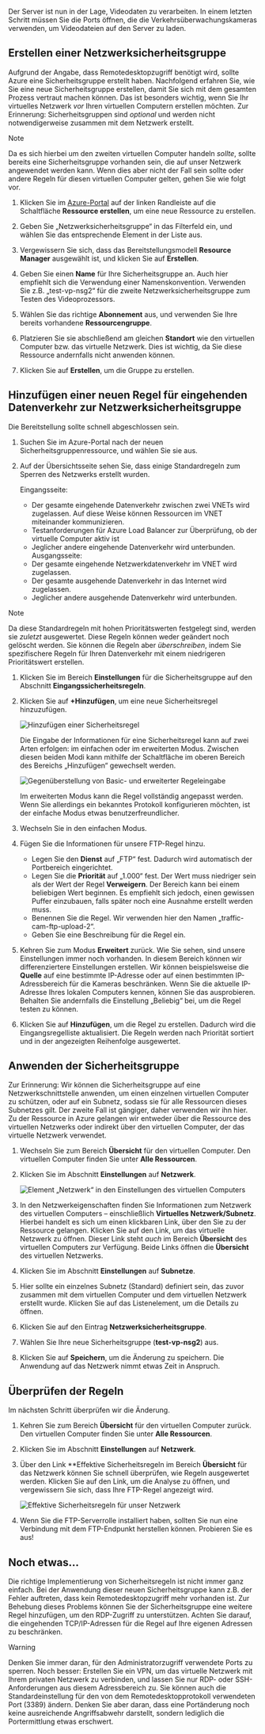 Der Server ist nun in der Lage, Videodaten zu verarbeiten. In einem letzten Schritt müssen Sie die Ports öffnen, die die Verkehrsüberwachungskameras verwenden, um Videodateien auf den Server zu laden. 

## <a name="create-a-network-security-group"></a>Erstellen einer Netzwerksicherheitsgruppe

Aufgrund der Angabe, dass Remotedesktopzugriff benötigt wird, sollte Azure eine Sicherheitsgruppe erstellt haben. Nachfolgend erfahren Sie, wie Sie eine neue Sicherheitsgruppe erstellen, damit Sie sich mit dem gesamten Prozess vertraut machen können. Das ist besonders wichtig, wenn Sie Ihr virtuelles Netzwerk _vor_ Ihren virtuellen Computern erstellen möchten. Zur Erinnerung: Sicherheitsgruppen sind _optional_ und werden nicht notwendigerweise zusammen mit dem Netzwerk erstellt.

> [!NOTE]
> Da es sich hierbei um den zweiten virtuellen Computer handeln _sollte_, sollte bereits eine Sicherheitsgruppe vorhanden sein, die auf unser Netzwerk angewendet werden kann. Wenn dies aber nicht der Fall sein sollte oder andere Regeln für diesen virtuellen Computer gelten, gehen Sie wie folgt vor.

1. Klicken Sie im [Azure-Portal](https://portal.azure.com?azure-portal=true) auf der linken Randleiste auf die Schaltfläche **Ressource erstellen**, um eine neue Ressource zu erstellen.

1. Geben Sie „Netzwerksicherheitsgruppe“ in das Filterfeld ein, und wählen Sie das entsprechende Element in der Liste aus.

1. Vergewissern Sie sich, dass das Bereitstellungsmodell **Resource Manager** ausgewählt ist, und klicken Sie auf **Erstellen**.

1. Geben Sie einen **Name** für Ihre Sicherheitsgruppe an. Auch hier empfiehlt sich die Verwendung einer Namenskonvention. Verwenden Sie z.B. „test-vp-nsg2“ für die zweite Netzwerksicherheitsgruppe zum Testen des Videoprozessors.

1. Wählen Sie das richtige **Abonnement** aus, und verwenden Sie Ihre bereits vorhandene **Ressourcengruppe**.

1. Platzieren Sie sie abschließend am gleichen **Standort** wie den virtuellen Computer bzw. das virtuelle Netzwerk. Dies ist wichtig, da Sie diese Ressource andernfalls nicht anwenden können.

1. Klicken Sie auf **Erstellen**, um die Gruppe zu erstellen.

## <a name="add-a-new-inbound-rule-to-our-network-security-group"></a>Hinzufügen einer neuen Regel für eingehenden Datenverkehr zur Netzwerksicherheitsgruppe

Die Bereitstellung sollte schnell abgeschlossen sein.

1. Suchen Sie im Azure-Portal nach der neuen Sicherheitsgruppenressource, und wählen Sie sie aus.

1. Auf der Übersichtsseite sehen Sie, dass einige Standardregeln zum Sperren des Netzwerks erstellt wurden.

    Eingangsseite:

    - Der gesamte eingehende Datenverkehr zwischen zwei VNETs wird zugelassen. Auf diese Weise können Ressourcen im VNET miteinander kommunizieren.
    - Testanforderungen für Azure Load Balancer zur Überprüfung, ob der virtuelle Computer aktiv ist
    - Jeglicher andere eingehende Datenverkehr wird unterbunden.
    Ausgangsseite:
    - Der gesamte eingehende Netzwerkdatenverkehr im VNET wird zugelassen.
    - Der gesamte ausgehende Datenverkehr in das Internet wird zugelassen.
    - Jeglicher andere ausgehende Datenverkehr wird unterbunden.

> [!NOTE]
> Da diese Standardregeln mit hohen Prioritätswerten festgelegt sind, werden sie _zuletzt_ ausgewertet. Diese Regeln können weder geändert noch gelöscht werden. Sie können die Regeln aber _überschreiben_, indem Sie spezifischere Regeln für Ihren Datenverkehr mit einem niedrigeren Prioritätswert erstellen.

1. Klicken Sie im Bereich **Einstellungen** für die Sicherheitsgruppe auf den Abschnitt **Eingangssicherheitsregeln**.

1. Klicken Sie auf **+Hinzufügen**, um eine neue Sicherheitsregel hinzuzufügen.

    ![Hinzufügen einer Sicherheitsregel](../media-drafts/8-add-rule.png)

    Die Eingabe der Informationen für eine Sicherheitsregel kann auf zwei Arten erfolgen: im einfachen oder im erweiterten Modus. Zwischen diesen beiden Modi kann mithilfe der Schaltfläche im oberen Bereich des Bereichs „Hinzufügen“ gewechselt werden.

    ![Gegenüberstellung von Basic- und erweiterter Regeleingabe](../media-drafts/8-advanced-create-rule.png)

    Im erweiterten Modus kann die Regel vollständig angepasst werden. Wenn Sie allerdings ein bekanntes Protokoll konfigurieren möchten, ist der einfache Modus etwas benutzerfreundlicher.

1. Wechseln Sie in den einfachen Modus.

1. Fügen Sie die Informationen für unsere FTP-Regel hinzu.

    - Legen Sie den **Dienst** auf „FTP“ fest. Dadurch wird automatisch der Portbereich eingerichtet.
    - Legen Sie die **Priorität** auf „1.000“ fest. Der Wert muss niedriger sein als der Wert der Regel **Verweigern**. Der Bereich kann bei einem beliebigen Wert beginnen. Es empfiehlt sich jedoch, einen gewissen Puffer einzubauen, falls später noch eine Ausnahme erstellt werden muss.
    - Benennen Sie die Regel. Wir verwenden hier den Namen „traffic-cam-ftp-upload-2“.
    - Geben Sie eine Beschreibung für die Regel ein.

1. Kehren Sie zum Modus **Erweitert** zurück. Wie Sie sehen, sind unsere Einstellungen immer noch vorhanden. In diesem Bereich können wir differenziertere Einstellungen erstellen. Wir können beispielsweise die **Quelle** auf eine bestimmte IP-Adresse oder auf einen bestimmten IP-Adressbereich für die Kameras beschränken. Wenn Sie die aktuelle IP-Adresse Ihres lokalen Computers kennen, können Sie das ausprobieren. Behalten Sie andernfalls die Einstellung „Beliebig“ bei, um die Regel testen zu können.

1. Klicken Sie auf **Hinzufügen**, um die Regel zu erstellen. Dadurch wird die Eingangsregelliste aktualisiert. Die Regeln werden nach Priorität sortiert und in der angezeigten Reihenfolge ausgewertet.
    
## <a name="apply-the-security-group"></a>Anwenden der Sicherheitsgruppe

Zur Erinnerung: Wir können die Sicherheitsgruppe auf eine Netzwerkschnittstelle anwenden, um einen einzelnen virtuellen Computer zu schützen, oder auf ein Subnetz, sodass sie für alle Ressourcen dieses Subnetzes gilt. Der zweite Fall ist gängiger, daher verwenden wir ihn hier. Zu der Ressource in Azure gelangen wir entweder über die Ressource des virtuellen Netzwerks oder indirekt über den virtuellen Computer, der das virtuelle Netzwerk verwendet.

1. Wechseln Sie zum Bereich **Übersicht** für den virtuellen Computer. Den virtuellen Computer finden Sie unter **Alle Ressourcen**.

1. Klicken Sie im Abschnitt **Einstellungen** auf **Netzwerk**.

    ![Element „Netzwerk“ in den Einstellungen des virtuellen Computers](../media-drafts/8-network-settings.png)

1. In den Netzwerkeigenschaften finden Sie Informationen zum Netzwerk des virtuellen Computers – einschließlich **Virtuelles Netzwerk/Subnetz**. Hierbei handelt es sich um einen klickbaren Link, über den Sie zu der Ressource gelangen. Klicken Sie auf den Link, um das virtuelle Netzwerk zu öffnen. Dieser Link steht _auch_ im Bereich **Übersicht** des virtuellen Computers zur Verfügung. Beide Links öffnen die **Übersicht** des virtuellen Netzwerks.

1. Klicken Sie im Abschnitt **Einstellungen** auf **Subnetze**.

1. Hier sollte ein einzelnes Subnetz (Standard) definiert sein, das zuvor zusammen mit dem virtuellen Computer und dem virtuellen Netzwerk erstellt wurde. Klicken Sie auf das Listenelement, um die Details zu öffnen.

1. Klicken Sie auf den Eintrag **Netzwerksicherheitsgruppe**.

1. Wählen Sie Ihre neue Sicherheitsgruppe (**test-vp-nsg2**) aus.

1. Klicken Sie auf **Speichern**, um die Änderung zu speichern. Die Anwendung auf das Netzwerk nimmt etwas Zeit in Anspruch.

## <a name="verify-the-rules"></a>Überprüfen der Regeln

Im nächsten Schritt überprüfen wir die Änderung.

1. Kehren Sie zum Bereich **Übersicht** für den virtuellen Computer zurück. Den virtuellen Computer finden Sie unter **Alle Ressourcen**.

1. Klicken Sie im Abschnitt **Einstellungen** auf **Netzwerk**.

1. Über den Link **Effektive Sicherheitsregeln im Bereich **Übersicht** für das Netzwerk können Sie schnell überprüfen, wie Regeln ausgewertet werden. Klicken Sie auf den Link, um die Analyse zu öffnen, und vergewissern Sie sich, dass Ihre FTP-Regel angezeigt wird.

    ![Effektive Sicherheitsregeln für unser Netzwerk](../media-drafts/8-effective-rules.png)

1. Wenn Sie die FTP-Serverrolle installiert haben, sollten Sie nun eine Verbindung mit dem FTP-Endpunkt herstellen können. Probieren Sie es aus!

## <a name="one-more-thing"></a>Noch etwas...

Die richtige Implementierung von Sicherheitsregeln ist nicht immer ganz einfach. Bei der Anwendung dieser neuen Sicherheitsgruppe kann z.B. der Fehler auftreten, dass kein Remotedesktopzugriff mehr vorhanden ist. Zur Behebung dieses Problems können Sie der Sicherheitsgruppe eine weitere Regel hinzufügen, um den RDP-Zugriff zu unterstützen. Achten Sie darauf, die eingehenden TCP/IP-Adressen für die Regel auf Ihre eigenen Adressen zu beschränken.

> [!WARNING]
> Denken Sie immer daran, für den Administratorzugriff verwendete Ports zu sperren. Noch besser: Erstellen Sie ein VPN, um das virtuelle Netzwerk mit Ihrem privaten Netzwerk zu verbinden, und lassen Sie nur RDP- oder SSH-Anforderungen aus diesem Adressbereich zu. Sie können auch die Standardeinstellung für den von dem Remotedesktopprotokoll verwendeten Port (3389) ändern. Denken Sie aber daran, dass eine Portänderung noch keine ausreichende Angriffsabwehr darstellt, sondern lediglich die Portermittlung etwas erschwert.
